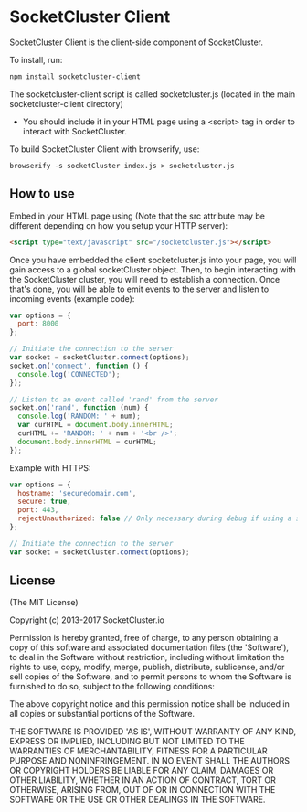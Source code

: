 SocketCluster Client
======

SocketCluster Client is the client-side component of SocketCluster.

To install, run:

```bash
npm install socketcluster-client
```

The socketcluster-client script is called socketcluster.js (located in the main socketcluster-client directory)
- You should include it in your HTML page using a &lt;script&gt; tag in order to interact with SocketCluster.

To build SocketCluster Client with browserify, use:

```
browserify -s socketCluster index.js > socketcluster.js
```

## How to use

Embed in your HTML page using (Note that the src attribute may be different depending on how you setup your HTTP server):

```html
<script type="text/javascript" src="/socketcluster.js"></script>
```

Once you have embedded the client socketcluster.js into your page, you will gain access to a global socketCluster object.
Then, to begin interacting with the SocketCluster cluster, you will need to establish a connection.
Once that's done, you will be able to emit events to the server and listen to incoming events (example code):

```js
var options = {
  port: 8000
};

// Initiate the connection to the server
var socket = socketCluster.connect(options);
socket.on('connect', function () {
  console.log('CONNECTED');
});

// Listen to an event called 'rand' from the server
socket.on('rand', function (num) {
  console.log('RANDOM: ' + num);
  var curHTML = document.body.innerHTML;
  curHTML += 'RANDOM: ' + num + '<br />';
  document.body.innerHTML = curHTML;
});
```

Example with HTTPS:

```js
var options = {
  hostname: 'securedomain.com',
  secure: true,
  port: 443,
  rejectUnauthorized: false // Only necessary during debug if using a self-signed certificate
};

// Initiate the connection to the server
var socket = socketCluster.connect(options);
```

## License

(The MIT License)

Copyright (c) 2013-2017 SocketCluster.io

Permission is hereby granted, free of charge, to any person obtaining a copy of this software and associated documentation files (the 'Software'), to deal in the Software without restriction, including without limitation the rights to use, copy, modify, merge, publish, distribute, sublicense, and/or sell copies of the Software, and to permit persons to whom the Software is furnished to do so, subject to the following conditions:

The above copyright notice and this permission notice shall be included in all copies or substantial portions of the Software.

THE SOFTWARE IS PROVIDED 'AS IS', WITHOUT WARRANTY OF ANY KIND, EXPRESS OR IMPLIED, INCLUDING BUT NOT LIMITED TO THE WARRANTIES OF MERCHANTABILITY, FITNESS FOR A PARTICULAR PURPOSE AND NONINFRINGEMENT. IN NO EVENT SHALL THE AUTHORS OR COPYRIGHT HOLDERS BE LIABLE FOR ANY CLAIM, DAMAGES OR OTHER LIABILITY, WHETHER IN AN ACTION OF CONTRACT, TORT OR OTHERWISE, ARISING FROM, OUT OF OR IN CONNECTION WITH THE SOFTWARE OR THE USE OR OTHER DEALINGS IN THE SOFTWARE.
